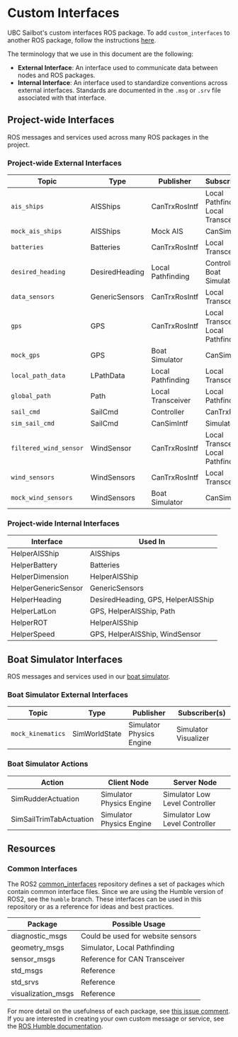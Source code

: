 # Custom Interfaces

UBC Sailbot's custom interfaces ROS package. To add `custom_interfaces` to another ROS package, follow the instructions
[here](https://docs.ros.org/en/humble/Tutorials/Beginner-Client-Libraries/Custom-ROS2-Interfaces.html#test-the-new-interfaces).

The terminology that we use in this document are the following:

- **External Interface**: An interface used to communicate data between nodes and ROS packages.
- **Internal Interface**: An interface used to standardize conventions across external interfaces. Standards are
documented in the `.msg` or `.srv` file associated with that interface.

## Project-wide Interfaces

ROS messages and services used across many ROS packages in the project.

### Project-wide External Interfaces
<!---
Formatting reminder:
1. Keep 'Type' column organized alphabetically
2. 'mock' version of topic should be after its common counterpart
--->
| Topic                  | Type           | Publisher                | Subscriber(s)                               |
| ---------------------- | -------------- | ------------------------ | ------------------------------------------- |
| `ais_ships`            | AISShips       | CanTrxRosIntf            | Local Pathfinding, Local Transceiver        |
| `mock_ais_ships`       | AISShips       | Mock AIS                 | CanSimIntf                                  |
| `batteries`            | Batteries      | CanTrxRosIntf            | Local Transceiver                           |
| `desired_heading`      | DesiredHeading | Local Pathfinding        | Controller, Boat Simulator                  |
| `data_sensors`         | GenericSensors | CanTrxRosIntf            | Local Transceiver                           |
| `gps`                  | GPS            | CanTrxRosIntf            | Local Transceiver, Local Pathfinding        |
| `mock_gps`             | GPS            | Boat Simulator           | CanSimIntf                                  |
| `local_path_data`      | LPathData      | Local Pathfinding        | Local Transceiver                           |
| `global_path`          | Path           | Local Transceiver        | Local Pathfinding                           |
| `sail_cmd`             | SailCmd        | Controller               | CanTrxRosIntf                               |
| `sim_sail_cmd`         | SailCmd        | CanSimIntf               | Simulator                                   |
| `filtered_wind_sensor` | WindSensor     | CanTrxRosIntf            | Local Transceiver, Local Pathfinding        |
| `wind_sensors`         | WindSensors    | CanTrxRosIntf            | Local Transceiver                           |
| `mock_wind_sensors`    | WindSensors    | Boat Simulator           | CanSimIntf                                  |

### Project-wide Internal Interfaces

| Interface           | Used In                            |
| ------------------- | ---------------------------------- |
| HelperAISShip       | AISShips                           |
| HelperBattery       | Batteries                          |
| HelperDimension     | HelperAISShip                      |
| HelperGenericSensor | GenericSensors                     |
| HelperHeading       | DesiredHeading, GPS, HelperAISShip |
| HelperLatLon        | GPS, HelperAISShip, Path           |
| HelperROT           | HelperAISShip                      |
| HelperSpeed         | GPS, HelperAISShip, WindSensor     |

## Boat Simulator Interfaces

ROS messages and services used in our [boat simulator](https://github.com/UBCSailbot/boat_simulator).

### Boat Simulator External Interfaces

| Topic                  | Type           | Publisher                | Subscriber(s)                               |
| ---------------------- | -------------- | ------------------------ | ------------------------------------------- |
| `mock_kinematics`      | SimWorldState  | Simulator Physics Engine | Simulator Visualizer                        |

### Boat Simulator Actions

| Action                  | Client Node              | Server Node                    |
| ----------------------- | ------------------------ | ------------------------------ |
| SimRudderActuation      | Simulator Physics Engine | Simulator Low Level Controller |
| SimSailTrimTabActuation | Simulator Physics Engine | Simulator Low Level Controller |

## Resources

### Common Interfaces

The ROS2 [common_interfaces](https://github.com/ros2/common_interfaces/tree/humble) repository defines a set of
packages which contain common interface files. Since we are using the Humble version of ROS2, see the `humble` branch.
These interfaces can be used in this repository or as a reference for ideas and best practices.

| Package             | Possible Usage                     |
| ------------------- | ---------------------------------- |
| diagnostic_msgs     | Could be used for website sensors  |
| geometry_msgs       | Simulator, Local Pathfinding       |
| sensor_msgs         | Reference for CAN Transceiver      |
| std_msgs            | Reference                          |
| std_srvs            | Reference                          |
| visualization_msgs  | Reference                          |

For more detail on the usefulness of each package, see [this issue comment](https://github.com/UBCSailbot/custom_interfaces/issues/3#issuecomment-1626875658).
If you are interested in creating your own custom message or service, see the [ROS Humble documentation](https://docs.ros.org/en/humble/Tutorials/Beginner-Client-Libraries/Custom-ROS2-Interfaces.html).
